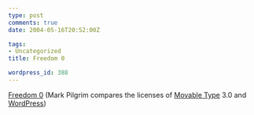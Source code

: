 ```yaml
---
type: post
comments: true
date: 2004-05-16T20:52:00Z

tags:
- Uncategorized
title: Freedom 0

wordpress_id: 388
---
```


[Freedom 0](http://diveintomark.org/archives/2004/05/14/freedom-0) (Mark Pilgrim compares the licenses of [Movable Type](http://www.movabletype.org/) 3.0 and [WordPress](http://wordpress.org/))
